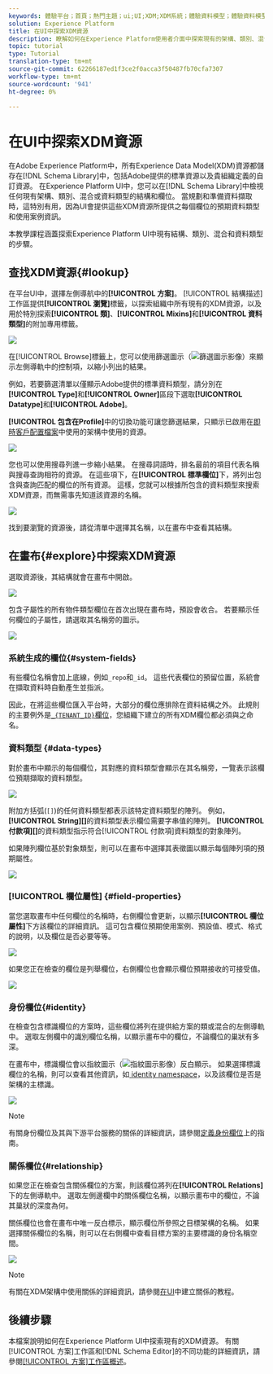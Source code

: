 ```yaml
---
keywords: 體驗平台；首頁；熱門主題；ui;UI;XDM;XDM系統；體驗資料模型；體驗資料模型；資料模型；資料模型；瀏覽；類；混合；資料類型；模式；
solution: Experience Platform
title: 在UI中探索XDM資源
description: 瞭解如何在Experience Platform使用者介面中探索現有的架構、類別、混合和資料類型。
topic: tutorial
type: Tutorial
translation-type: tm+mt
source-git-commit: 62266187ed1f3ce2f0acca3f50487fb70cfa7307
workflow-type: tm+mt
source-wordcount: '941'
ht-degree: 0%

---
```



# 在UI中探索XDM資源

在Adobe Experience Platform中，所有Experience Data Model(XDM)資源都儲存在[!DNL Schema Library]中，包括Adobe提供的標準資源以及貴組織定義的自訂資源。 在Experience Platform UI中，您可以在[!DNL Schema Library]中檢視任何現有架構、類別、混合或資料類型的結構和欄位。 當規劃和準備資料擷取時，這特別有用，因為UI會提供這些XDM資源所提供之每個欄位的預期資料類型和使用案例資訊。

本教學課程涵蓋探索Experience Platform UI中現有結構、類別、混合和資料類型的步驟。

## 查找XDM資源{#lookup}

在平台UI中，選擇左側導航中的&#x200B;**[!UICONTROL 方案]**。 [!UICONTROL 結構描述]工作區提供&#x200B;**[!UICONTROL 瀏覽]**&#x200B;標籤，以探索組織中所有現有的XDM資源，以及用於特別探索&#x200B;**[!UICONTROL 類]**、**[!UICONTROL Mixins]**&#x200B;和&#x200B;**[!UICONTROL 資料類型]**&#x200B;的附加專用標籤。

![](../images/ui/explore/tabs.png)

在[!UICONTROL Browse]標籤上，您可以使用篩選圖示（![篩選圖示影像](../images/ui/explore/icon.png)）來顯示左側導軌中的控制項，以縮小列出的結果。

例如，若要篩選清單以僅顯示Adobe提供的標準資料類型，請分別在&#x200B;**[!UICONTROL Type]**&#x200B;和&#x200B;**[!UICONTROL Owner]**&#x200B;區段下選取&#x200B;**[!UICONTROL Datatype]**&#x200B;和&#x200B;**[!UICONTROL Adobe]**。

**[!UICONTROL 包含在Profile]**&#x200B;中的切換功能可讓您篩選結果，只顯示已啟用在[即時客戶配置檔案](../../profile/home.md)中使用的架構中使用的資源。

![](../images/ui/explore/filter.png)

您也可以使用搜尋列進一步縮小結果。 在搜尋詞語時，排名最前的項目代表名稱與搜尋查詢相符的資源。 在這些項下，在&#x200B;**[!UICONTROL 標準欄位]**&#x200B;下，將列出包含與查詢匹配的欄位的所有資源。 這樣，您就可以根據所包含的資料類型來搜索XDM資源，而無需事先知道該資源的名稱。

![](../images/ui/explore/search.png)

找到要瀏覽的資源後，請從清單中選擇其名稱，以在畫布中查看其結構。

## 在畫布{#explore}中探索XDM資源

選取資源後，其結構就會在畫布中開啟。

![](../images/ui/explore/canvas.png)

包含子屬性的所有物件類型欄位在首次出現在畫布時，預設會收合。 若要顯示任何欄位的子屬性，請選取其名稱旁的圖示。

![](../images/ui/explore/field-expand.png)

### 系統生成的欄位{#system-fields}

有些欄位名稱會加上底線，例如`_repo`和`_id`。 這些代表欄位的預留位置，系統會在擷取資料時自動產生並指派。

因此，在將這些欄位匯入平台時，大部分的欄位應排除在資料結構之外。 此規則的主要例外是[`_{TENANT_ID}`欄位](../api/getting-started.md#know-your-tenant_id)，您組織下建立的所有XDM欄位都必須與之命名。

### 資料類型 {#data-types}

對於畫布中顯示的每個欄位，其對應的資料類型會顯示在其名稱旁，一覽表示該欄位預期擷取的資料類型。

![](../images/ui/explore/data-types.png)

附加方括弧(`[]`)的任何資料類型都表示該特定資料類型的陣列。 例如，**[!UICONTROL String]\[]**&#x200B;的資料類型表示欄位需要字串值的陣列。 **[!UICONTROL 付款項]\[]**&#x200B;的資料類型指示符合[!UICONTROL 付款項]資料類型的對象陣列。

如果陣列欄位基於對象類型，則可以在畫布中選擇其表徵圖以顯示每個陣列項的預期屬性。

![](../images/ui/explore/array-type.png)

### [!UICONTROL 欄位屬性] {#field-properties}

當您選取畫布中任何欄位的名稱時，右側欄位會更新，以顯示&#x200B;**[!UICONTROL 欄位屬性]**&#x200B;下方該欄位的詳細資訊。 這可包含欄位預期使用案例、預設值、模式、格式的說明，以及欄位是否必要等等。

![](../images/ui/explore/field-properties.png)

如果您正在檢查的欄位是列舉欄位，右側欄位也會顯示欄位預期接收的可接受值。

![](../images/ui/explore/enum-field.png)

### 身份欄位{#identity}

在檢查包含標識欄位的方案時，這些欄位將列在提供給方案的類或混合的左側導軌中。 選取左側欄中的識別欄位名稱，以顯示畫布中的欄位，不論欄位的巢狀有多深。

在畫布中，標識欄位會以指紋圖示（![指紋圖示影像](../images/ui/explore/identity-symbol.png)）反白顯示。 如果選擇標識欄位的名稱，則可以查看其他資訊，如[ identity namespace](../../identity-service/namespaces.md)，以及該欄位是否是架構的主標識。

![](../images/ui/explore/identity-field.png)

>[!NOTE]
>
>有關身份欄位及其與下游平台服務的關係的詳細資訊，請參閱[定義身份欄位](./fields/identity.md)上的指南。

### 關係欄位{#relationship}

如果您正在檢查包含關係欄位的方案，則該欄位將列在&#x200B;**[!UICONTROL Relations]**&#x200B;下的左側導軌中。 選取左側邊欄中的關係欄位名稱，以顯示畫布中的欄位，不論其巢狀的深度為何。

關係欄位也會在畫布中唯一反白標示，顯示欄位所參照之目標架構的名稱。 如果選擇關係欄位的名稱，則可以在右側欄中查看目標方案的主要標識的身份名稱空間。

![](../images/ui/explore/relationship-field.png)

>[!NOTE]
>
>有關在XDM架構中使用關係的詳細資訊，請參閱[在UI](../tutorials/create-schema-ui.md)中建立關係的教程。

## 後續步驟

本檔案說明如何在Experience Platform UI中探索現有的XDM資源。 有關[!UICONTROL 方案]工作區和[!DNL Schema Editor]的不同功能的詳細資訊，請參閱[[!UICONTROL 方案]工作區概述](./overview.md)。